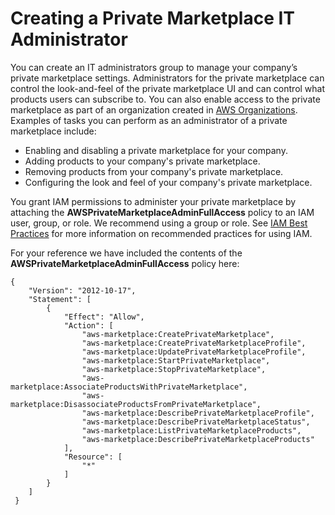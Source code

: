 # Creating a Private Marketplace IT Administrator<a name="it-administrator"></a>

 You can create an IT administrators group to manage your company’s private marketplace settings\. Administrators for the private marketplace can control the look\-and\-feel of the private marketplace UI and can control what products users can subscribe to\. You can also enable access to the private marketplace as part of an organization created in [AWS Organizations](https://docs.aws.amazon.com/organizations/latest/userguide/)\. Examples of tasks you can perform as an administrator of a private marketplace include: 
+ Enabling and disabling a private marketplace for your company\.
+ Adding products to your company's private marketplace\.
+ Removing products from your company's private marketplace\.
+ Configuring the look and feel of your company's private marketplace\.

You grant IAM permissions to administer your private marketplace by attaching the **AWSPrivateMarketplaceAdminFullAccess** policy to an IAM user, group, or role\. We recommend using a group or role\. See [IAM Best Practices](https://docs.aws.amazon.com/IAM/latest/UserGuide/best-practices.html) for more information on recommended practices for using IAM\.

For your reference we have included the contents of the **AWSPrivateMarketplaceAdminFullAccess** policy here:

```
{
    "Version": "2012-10-17",
    "Statement": [
        {
            "Effect": "Allow",
            "Action": [
                "aws-marketplace:CreatePrivateMarketplace",
                "aws-marketplace:CreatePrivateMarketplaceProfile",
                "aws-marketplace:UpdatePrivateMarketplaceProfile",
                "aws-marketplace:StartPrivateMarketplace",
                "aws-marketplace:StopPrivateMarketplace",
                "aws-marketplace:AssociateProductsWithPrivateMarketplace",
                "aws-marketplace:DisassociateProductsFromPrivateMarketplace",
                "aws-marketplace:DescribePrivateMarketplaceProfile",
                "aws-marketplace:DescribePrivateMarketplaceStatus",
                "aws-marketplace:ListPrivateMarketplaceProducts",
                "aws-marketplace:DescribePrivateMarketplaceProducts"
            ],
            "Resource": [
                "*"
            ]
        }
    ]
 }
```
